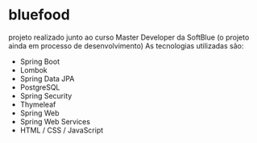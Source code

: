 # bluefood
projeto realizado junto ao curso Master Developer da SoftBlue (o projeto ainda em processo de desenvolvimento)
 As tecnologias utilizadas são:
 
 - Spring Boot
 - Lombok
 - Spring Data JPA
 - PostgreSQL
 - Spring Security
 - Thymeleaf
 - Spring Web
 - Spring Web Services
 - HTML / CSS / JavaScript
